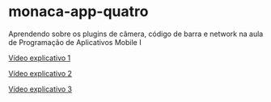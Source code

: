 # monaca-app-quatro
Aprendendo sobre os plugins de câmera, código de barra e network na aula de Programação de Aplicativos Mobile I

[Vídeo explicativo 1](https://youtu.be/hpfcUg5_opM)

[Vídeo explicativo 2](https://youtu.be/SnZ_aIgmwtY)

[Vídeo explicativo 3](https://youtu.be/3lKr92b_kMQ)
